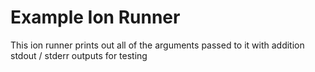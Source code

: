 # Example Ion Runner

This ion runner prints out all of the arguments passed to it with addition stdout / stderr outputs for testing
